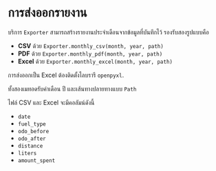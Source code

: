 # การส่งออกรายงาน

บริการ `Exporter` สามารถสร้างรายงานประจำเดือนจากข้อมูลที่บันทึกไว้
รองรับสองรูปแบบคือ

* **CSV** ด้วย `Exporter.monthly_csv(month, year, path)`
* **PDF** ด้วย `Exporter.monthly_pdf(month, year, path)`
* **Excel** ด้วย `Exporter.monthly_excel(month, year, path)`

การส่งออกเป็น Excel ต้องติดตั้งไลบรารี `openpyxl`.

ทั้งสองเมทอดรับค่าเดือน ปี และเส้นทางปลายทางแบบ `Path`

ไฟล์ CSV และ Excel จะมีคอลัมน์ดังนี้

- `date`
- `fuel_type`
- `odo_before`
- `odo_after`
- `distance`
- `liters`
- `amount_spent`
